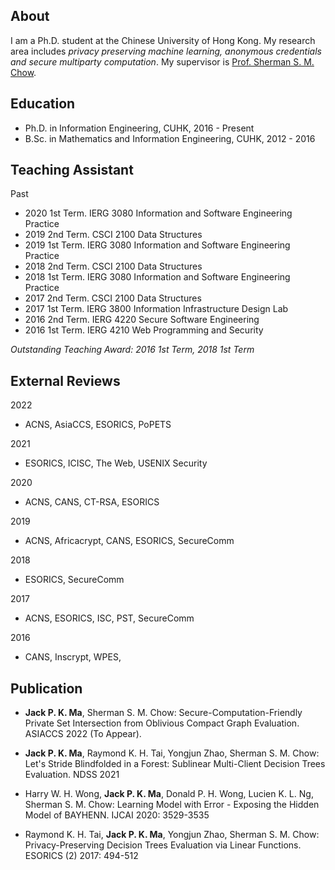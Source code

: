 
## About
I am a Ph.D. student at the Chinese University of Hong Kong. My research area includes *privacy preserving machine learning, anonymous credentials and secure multiparty computation*. My supervisor is [Prof. Sherman S. M. Chow](https://staff.ie.cuhk.edu.hk/~smchow/).

## Education
- Ph.D. in Information Engineering, CUHK, 2016 - Present 
- B.Sc. in Mathematics and Information Engineering, CUHK, 2012 - 2016

## Teaching Assistant

Past 
- 2020 1st Term. IERG 3080 Information and Software Engineering Practice
- 2019 2nd Term. CSCI 2100 Data Structures
- 2019 1st Term. IERG 3080 Information and Software Engineering Practice
- 2018 2nd Term. CSCI 2100 Data Structures
- 2018 1st Term. IERG 3080 Information and Software Engineering Practice
- 2017 2nd Term. CSCI 2100 Data Structures
- 2017 1st Term. IERG 3800 Information Infrastructure Design Lab
- 2016 2nd Term. IERG 4220 Secure Software Engineering
- 2016 1st Term. IERG 4210 Web Programming and Security

*Outstanding Teaching Award: 2016 1st Term, 2018 1st Term*

## External Reviews 

 2022
- ACNS, AsiaCCS, ESORICS, PoPETS

 2021
- ESORICS, ICISC, The Web, USENIX Security 

 2020
- ACNS, CANS, CT-RSA, ESORICS 

 2019
- ACNS, Africacrypt, CANS, ESORICS, SecureComm 

 2018
- ESORICS, SecureComm

 2017
- ACNS, ESORICS, ISC, PST, SecureComm  

 2016
- CANS, Inscrypt, WPES, 


## Publication

- **Jack P. K. Ma**, Sherman S. M. Chow: Secure-Computation-Friendly Private Set Intersection from Oblivious Compact Graph Evaluation. ASIACCS 2022 (To Appear).

- **Jack P. K. Ma**, Raymond K. H. Tai, Yongjun Zhao, Sherman S. M. Chow: Let's Stride Blindfolded in a Forest: Sublinear Multi-Client Decision Trees Evaluation. NDSS 2021

- Harry W. H. Wong, **Jack P. K. Ma**, Donald P. H. Wong, Lucien K. L. Ng, Sherman S. M. Chow: Learning Model with Error - Exposing the Hidden Model of BAYHENN. IJCAI 2020: 3529-3535

- Raymond K. H. Tai, **Jack P. K. Ma**, Yongjun Zhao, Sherman S. M. Chow: Privacy-Preserving Decision Trees Evaluation via Linear Functions. ESORICS (2) 2017: 494-512
